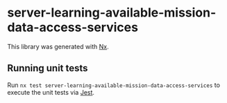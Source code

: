 # server-learning-available-mission-data-access-services

This library was generated with [Nx](https://nx.dev).

## Running unit tests

Run `nx test server-learning-available-mission-data-access-services` to execute the unit tests via [Jest](https://jestjs.io).
